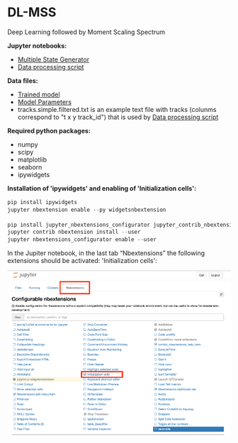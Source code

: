 # DL-MSS

Deep Learning followed by Moment Scaling Spectrum

**Jupyter notebooks:**
* [Multiple State Generator](./MA_MultipleStateGenerator.ipynb) 
* [Data processing script](./MA_DataProcessing_UserFriendly_NEW.ipynb)

**Data files:**
* [Trained model](./Model_Bidirectional_NoShape_3state_Tr10000)
* [Model Parameters](./Parameters_Model_Bidirectional_NoShape_3state_Tr10000.txt)
* tracks.simple.filtered.txt is an example text file with tracks (colunms correspond to "t x y track_id") that is used by [Data processing script](./MA_DataProcessing_UserFriendly_NEW.ipynb)

**Required python packages:**
* numpy
* scipy
* matplotlib
* seaborn
* ipywidgets

**Installation of 'ipywidgets' and enabling of 'Initialization cells':**

```python
pip install ipywidgets
jupyter nbextension enable --py widgetsnbextension

pip install jupyter_nbextensions_configurator jupyter_contrib_nbextensions
jupyter contrib nbextension install --user
jupyter nbextensions_configurator enable --user
```



In the Jupiter notebook, in the last tab “Nbextensions” the following extensions should be activated:
'Initialization cells':

![Activating Initialization Cells](./initcells.png)
